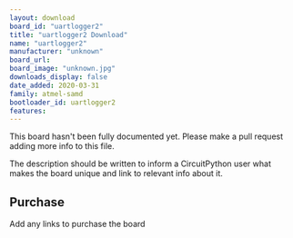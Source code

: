 ```yaml
---
layout: download
board_id: "uartlogger2"
title: "uartlogger2 Download"
name: "uartlogger2"
manufacturer: "unknown"
board_url:
board_image: "unknown.jpg"
downloads_display: false
date_added: 2020-03-31
family: atmel-samd
bootloader_id: uartlogger2
features:
---
```


This board hasn't been fully documented yet. Please make a pull request adding more info to this file.

The description should be written to inform a CircuitPython user what makes the board unique and link to relevant info about it.

## Purchase
Add any links to purchase the board
